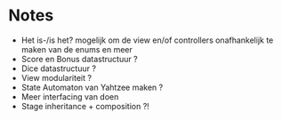 # Notes

* Het is-/is het? mogelijk om de view en/of controllers onafhankelijk te maken van de enums en meer
* Score en Bonus datastructuur ?
* Dice datastructuur ?
* View modulariteit ?
* State Automaton van Yahtzee maken ?
* Meer interfacing van doen
* Stage inheritance + composition ?!